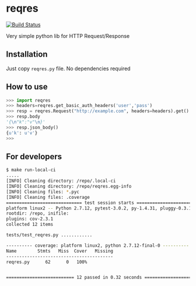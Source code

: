 # reqres

[![Build Status](https://travis-ci.org/ownport/reqres.svg?branch=master)](https://travis-ci.org/ownport/reqres)

Very simple python lib for HTTP Request/Response

## Installation

Just copy `reqres.py` file. No dependencies required

## How to use

```python
>>> import reqres
>>> headers=reqres.get_basic_auth_headers('user','pass')
>>> resp = reqres.Request("http://example.com", headers=headers).get().send()
>>> resp.body
'{\n"k":"v"\n}'
>>> resp.json_body()
{u'k': u'v'}
>>>
```

## For developers

```sh
$ make run-local-ci
.....
[INFO] Cleaning directory: /repo/.local-ci
[INFO] Cleaning directory: /repo/reqres.egg-info
[INFO] Cleaning files: *.pyc
[INFO] Cleaning files: .coverage
============================= test session starts ==============================
platform linux2 -- Python 2.7.12, pytest-3.0.2, py-1.4.31, pluggy-0.3.1
rootdir: /repo, inifile:
plugins: cov-2.3.1
collected 12 items

tests/test_reqres.py ............

---------- coverage: platform linux2, python 2.7.12-final-0 ----------
Name        Stmts   Miss  Cover   Missing
-----------------------------------------
reqres.py      62      0   100%


========================== 12 passed in 0.32 seconds ===========================
```
